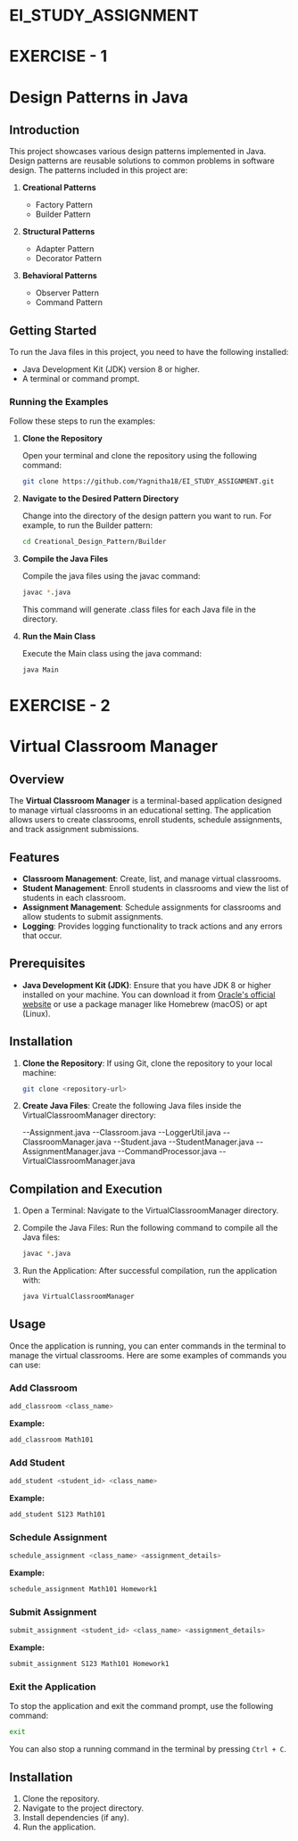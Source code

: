 # EI_STUDY_ASSIGNMENT
# EXERCISE - 1
# Design Patterns in Java

## Introduction

This project showcases various design patterns implemented in Java. Design patterns are reusable solutions to common problems in software design. The patterns included in this project are:

1. **Creational Patterns**
   - Factory Pattern
   - Builder Pattern

2. **Structural Patterns**
   - Adapter Pattern
   - Decorator Pattern

3. **Behavioral Patterns**
   - Observer Pattern
   - Command Pattern

## Getting Started

To run the Java files in this project, you need to have the following installed:

- Java Development Kit (JDK) version 8 or higher.
- A terminal or command prompt.

### Running the Examples

Follow these steps to run the examples:

1. **Clone the Repository**

   Open your terminal and clone the repository using the following command:

   ```bash
   git clone https://github.com/Yagnitha18/EI_STUDY_ASSIGNMENT.git

2. **Navigate to the Desired Pattern Directory**
   
   Change into the directory of the design pattern you want to run. For example, to run the Builder
   pattern:

   ```bash
   cd Creational_Design_Pattern/Builder

3. **Compile the Java Files**

   Compile the java files using the javac command:

   ```bash
   javac *.java
   ```
   This command will generate .class files for each Java file in the directory.

4. **Run the Main Class**

   Execute the Main class using the java command:

   ```bash
   java Main


# EXERCISE - 2

# Virtual Classroom Manager

## Overview
The **Virtual Classroom Manager** is a terminal-based application designed to manage virtual classrooms in an educational setting. The application allows users to create classrooms, enroll students, schedule assignments, and track assignment submissions.

## Features
- **Classroom Management**: Create, list, and manage virtual classrooms.
- **Student Management**: Enroll students in classrooms and view the list of students in each classroom.
- **Assignment Management**: Schedule assignments for classrooms and allow students to submit assignments.
- **Logging**: Provides logging functionality to track actions and any errors that occur.

## Prerequisites
- **Java Development Kit (JDK)**: Ensure that you have JDK 8 or higher installed on your machine. You can download it from [Oracle's official website](https://www.oracle.com/java/technologies/javase-jdk11-downloads.html) or use a package manager like Homebrew (macOS) or apt (Linux).

## Installation
1. **Clone the Repository**:
   If using Git, clone the repository to your local machine:
   ```bash
   git clone <repository-url>

2. **Create Java Files**:
   Create the following Java files inside the VirtualClassroomManager directory:

    --Assignment.java
    --Classroom.java
    --LoggerUtil.java
    --ClassroomManager.java
    --Student.java
    --StudentManager.java
    --AssignmentManager.java
    --CommandProcessor.java
    --VirtualClassroomManager.java

## Compilation and Execution

1. Open a Terminal: Navigate to the VirtualClassroomManager directory.

2. Compile the Java Files: Run the following command to compile all the Java files:

   ```bash
   javac *.java

3. Run the Application: After successful compilation, run the application with:

   ```bash
   java VirtualClassroomManager


## Usage
Once the application is running, you can enter commands in the terminal to manage the virtual classrooms. Here are some examples of commands you can use:

### Add Classroom
```bash
add_classroom <class_name>
```
**Example:**
```bash
add_classroom Math101
```

### Add Student
```bash
add_student <student_id> <class_name>
```
**Example:**
```bash
add_student S123 Math101
```

### Schedule Assignment
```bash
schedule_assignment <class_name> <assignment_details>
```
**Example:**
```bash
schedule_assignment Math101 Homework1
```

### Submit Assignment
```bash
submit_assignment <student_id> <class_name> <assignment_details>
```
**Example:**
```bash
submit_assignment S123 Math101 Homework1
```

### Exit the Application
To stop the application and exit the command prompt, use the following command:
```bash
exit
```
You can also stop a running command in the terminal by pressing `Ctrl + C`.

## Installation
1. Clone the repository.
2. Navigate to the project directory.
3. Install dependencies (if any).
4. Run the application.
